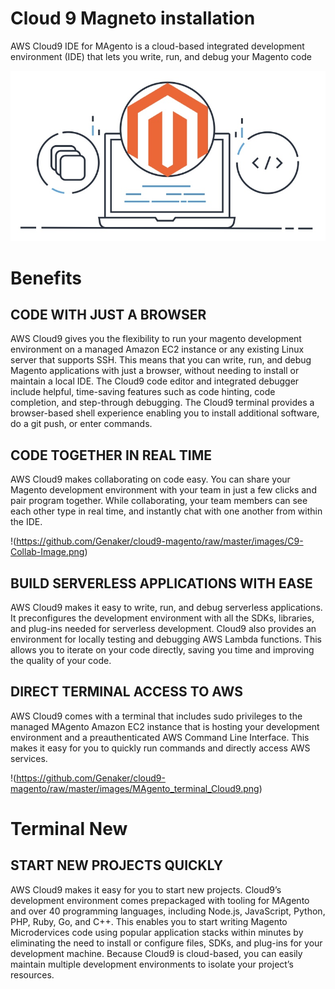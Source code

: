 # Cloud 9 Magneto installation

AWS Cloud9 IDE for MAgento is a cloud-based integrated development environment (IDE) that lets you write, run, and debug your Magento code

![Magento Cloud 9](https://github.com/Genaker/cloud9-magento/raw/master/images/AWS_Cloud9_Magento.jpg)

# Benefits
## CODE WITH JUST A BROWSER
AWS Cloud9 gives you the flexibility to run your magento development environment on a managed Amazon EC2 instance or any existing Linux server that supports SSH.
This means that you can write, run, and debug Magento applications with just a browser, without needing to install or maintain a local IDE. 
The Cloud9 code editor and integrated debugger include helpful, time-saving features such as code hinting, code completion, and step-through debugging. 
The Cloud9 terminal provides a browser-based shell experience enabling you to install additional software, do a git push, or enter commands.

## CODE TOGETHER IN REAL TIME
AWS Cloud9 makes collaborating on code easy. You can share your Magento development environment with your team in just a few clicks and pair program together.
While collaborating, your team members can see each other type in real time, and instantly chat with one another from within the IDE.

!(https://github.com/Genaker/cloud9-magento/raw/master/images/C9-Collab-Image.png)

## BUILD SERVERLESS APPLICATIONS WITH EASE
AWS Cloud9 makes it easy to write, run, and debug serverless applications. It preconfigures the development environment with all the SDKs, libraries, and plug-ins needed for serverless development. Cloud9 also provides an environment for locally testing and debugging AWS Lambda functions. This allows you to iterate on your code directly, saving you time and improving the quality of your code.

## DIRECT TERMINAL ACCESS TO AWS
AWS Cloud9 comes with a terminal that includes sudo privileges to the managed MAgento Amazon EC2 instance that is hosting your development environment and a preauthenticated AWS Command Line Interface. This makes it easy for you to quickly run commands and directly access AWS services.

!(https://github.com/Genaker/cloud9-magento/raw/master/images/MAgento_terminal_Cloud9.png)

# Terminal New
## START NEW PROJECTS QUICKLY
AWS Cloud9 makes it easy for you to start new projects. Cloud9’s development environment comes prepackaged with tooling for MAgento and over 40 programming languages, including Node.js, JavaScript, Python, PHP, Ruby, Go, and C++. This enables you to start writing Magento Microdervices code using popular application stacks within minutes by eliminating the need to install or configure files, SDKs, and plug-ins for your development machine. Because Cloud9 is cloud-based, you can easily maintain multiple development environments to isolate your project’s resources.


